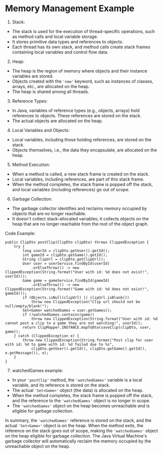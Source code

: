 # Memory Management Example

1. Stack:
- The stack is used for the execution of thread-specific operations, such as method calls and
  local variable storage.
- It stores primitive data types and references to objects.
- Each thread has its own stack, and method calls create stack frames containing local
  variables and control flow data.

2. Heap:
- The heap is the region of memory where objects and their instance variables are stored.
- Objects created with the `'new'` keyword, such as instances of classes, arrays, etc., are
  allocated on the heap.
- The heap is shared among all threads.

3. Reference Types:
- In Java, variables of reference types (e.g., objects, arrays) hold references to objects.
  These references are stored on the stack.
- The actual objects are allocated on the heap.

4. Local Variables and Objects:
- Local variables, including those holding references, are stored on the stack.
- Objects themselves, i.e., the data they encapsulate, are allocated on the heap.

5. Method Execution:
- When a method is called, a new stack frame is created on the stack.
- Local variables, including references, are part of this stack frame.
- When the method completes, the stack frame is popped off the stack, and local variables
  (including references) go out of scope.

6. Garbage Collection:
- The garbage collector identifies and reclaims memory occupied by objects that are no longer
  reachable.
- It doesn't collect stack-allocated variables; it collects objects on the heap that are no
  longer reachable from the root of the object graph.

Code Example:
```
public ClipDto postClip(ClipDto clipDto) throws ClippedException {
    try {
        long userId = clipDto.getUser().getId();
        int gameId = clipDto.getGame().getId();
        String clipUrl = clipDto.getClipUrl();
        User user = userService.findById(userId)
            .orElseThrow(() -> new ClippedException(String.format("User with id: %d does not exist!", userId)));
        Game game = gameService.findById(gameId)
            .orElseThrow(() -> new ClippedException(String.format("Game with id: %d does not exist!", gameId)));
        if (Objects.isNull(clipUrl) || clipUrl.isBlank())
            throw new ClippedException("Clip url should not be null/empty/blank!");
        Set<Game> watchedGames = user.getGames();
        if (!watchedGames.contains(game))
            throw new ClippedException(String.format("User with id: %d cannot post a clip to a game they are not watching!", userId));
        return ClipMapper.INSTANCE.mapToDto(saveClip(clipDto, user, game));
    } catch (ClippedException e) {
        throw new ClippedException(String.format("Post clip for user with id: %d to game with id: %d failed due to %s",
            clipDto.getUser().getId(), clipDto.getGame().getId(), e.getMessage()), e);
    }
}
```

7. watchedGames example:
- In your `'postClip'` method, the `'watchedGames'` variable is a local variable, and its
  reference is stored on the stack.
- The actual `'Set<Game>'` object (the data) is allocated on the heap.
- When the method completes, the stack frame is popped off the stack, and the reference to the
  `'watchedGames'` object is no longer in scope.
- The `'watchedGames'` object on the heap becomes unreachable and is eligible for garbage
  collection.

In summary, the `'watchedGames'` reference is stored on the stack, and the actual `'Set<Game>'`
object is on the heap. When the method exits, the reference on the stack goes out of scope,
making the `'watchedGames'` object on the heap eligible for garbage collection. The Java
Virtual Machine's garbage collector will automatically reclaim the memory occupied by the
unreachable object on the heap.
